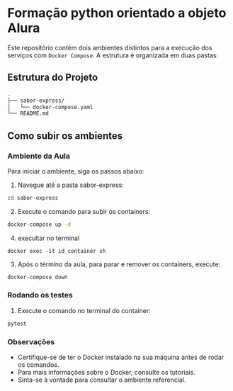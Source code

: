# Formação python orientado a objeto Alura

Este repositório contém dois ambientes distintos para a execução dos serviços com `Docker Compose`. A estrutura é organizada em duas pastas:

## Estrutura do Projeto

```bash
.
├── sabor-express/
│   └── docker-compose.yaml
└── README.md
```

## Como subir os ambientes

### Ambiente da Aula

Para iniciar o ambiente, siga os passos abaixo:

1. Navegue até a pasta sabor-express:

```bash
cd sabor-express
```

2. Execute o comando para subir os containers:

```bash
docker-compose up -d
```

4. execultar no terminal

```bach
docker exec -it id_container sh
```

3. Após o término da aula, para parar e remover os containers, execute:

```bash
docker-compose down
```

### Rodando os testes

1. Execute o comando no terminal do container:

```bash
pytest
```

### Observações

- Certifique-se de ter o Docker instalado na sua máquina antes de rodar os comandos.
- Para mais informações sobre o Docker, consulte os tutoriais.
- Sinta-se à vontade para consultar o ambiente referencial.
